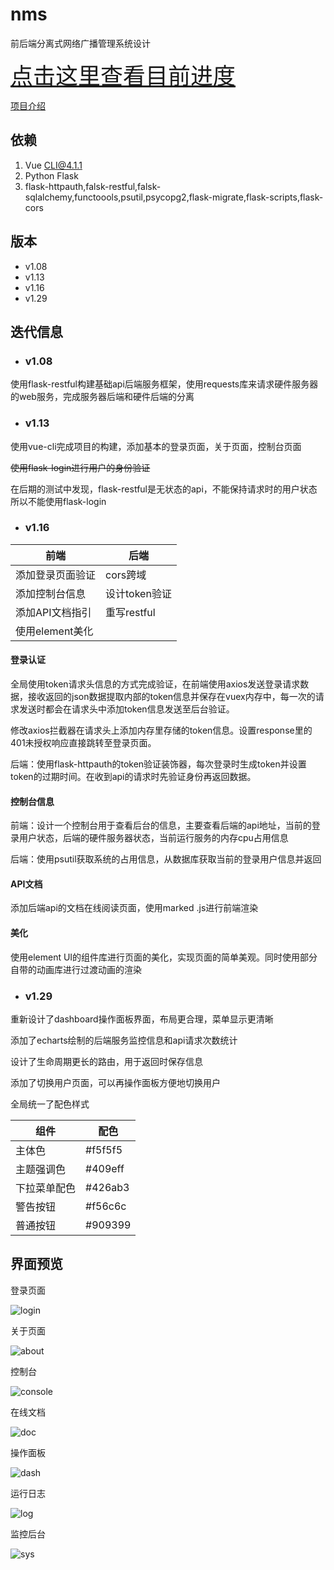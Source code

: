 # nms
前后端分离式网络广播管理系统设计

<a href="./read.md" style="font-size: 36px;">点击这里查看目前进度</a>

[项目介绍](./intro.md)

## 依赖

1. Vue CLI@4.1.1
2. Python Flask
3. flask-httpauth,falsk-restful,falsk-sqlalchemy,functoools,psutil,psycopg2,flask-migrate,flask-scripts,flask-cors

## 版本

- v1.08
- v1.13
- v1.16
- v1.29

## 迭代信息

- ### v1.08

使用flask-restful构建基础api后端服务框架，使用requests库来请求硬件服务器的web服务，完成服务器后端和硬件后端的分离

- ### v1.13

使用vue-cli完成项目的构建，添加基本的登录页面，关于页面，控制台页面

~~使用flask-login进行用户的身份验证~~

在后期的测试中发现，flask-restful是无状态的api，不能保持请求时的用户状态所以不能使用flask-login

- ### v1.16

| 前端             | 后端          |
| ---------------- | ------------- |
| 添加登录页面验证 | cors跨域      |
| 添加控制台信息   | 设计token验证 |
| 添加API文档指引  | 重写restful   |
| 使用element美化  |               |

#### 登录认证

全局使用token请求头信息的方式完成验证，在前端使用axios发送登录请求数据，接收返回的json数据提取内部的token信息并保存在vuex内存中，每一次的请求发送时都会在请求头中添加token信息发送至后台验证。

修改axios拦截器在请求头上添加内存里存储的token信息。设置response里的401未授权响应直接跳转至登录页面。

后端：使用flask-httpauth的token验证装饰器，每次登录时生成token并设置token的过期时间。在收到api的请求时先验证身份再返回数据。

#### 控制台信息

前端：设计一个控制台用于查看后台的信息，主要查看后端的api地址，当前的登录用户状态，后端的硬件服务器状态，当前运行服务的内存cpu占用信息

后端：使用psutil获取系统的占用信息，从数据库获取当前的登录用户信息并返回

#### API文档

添加后端api的文档在线阅读页面，使用marked .js进行前端渲染

#### 美化

使用element UI的组件库进行页面的美化，实现页面的简单美观。同时使用部分自带的动画库进行过渡动画的渲染

- ### v1.29

重新设计了dashboard操作面板界面，布局更合理，菜单显示更清晰

添加了echarts绘制的后端服务监控信息和api请求次数统计

设计了生命周期更长的路由，用于返回时保存信息

添加了切换用户页面，可以再操作面板方便地切换用户

全局统一了配色样式

| 组件         | 配色     |
| ------------ | -------- |
| 主体色       | #f5f5f5  |
| 主题强调色   | #409eff  |
| 下拉菜单配色 | #426ab3  |
| 警告按钮     | #f56c6c  |
| 普通按钮     | \#909399 |

## 界面预览

登录页面

![login](./demo/login.jpg)



关于页面

![about](./demo/about.jpg)



控制台

![console](./demo/console.jpg)



在线文档

![doc](./demo/doc.jpg)



操作面板

![dash](./demo/dashboard.jpg)



运行日志

![log](./demo/log.jpg)



监控后台

![sys](./demo/sys.jpg)